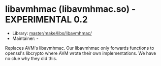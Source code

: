 # libavmhmac (libavmhmac.so) - EXPERIMENTAL 0.2
  - Library: [master/make/libs/libavmhmac/](https://github.com/Freetz-NG/freetz-ng/tree/master/make/libs/libavmhmac/)
  - Maintainer: -

Replaces AVM's libavmhmac. Our libavmhmac only forwards functions to openssl's libcrypto where AVM wrote their own implementations. We have no clue why they did this.
